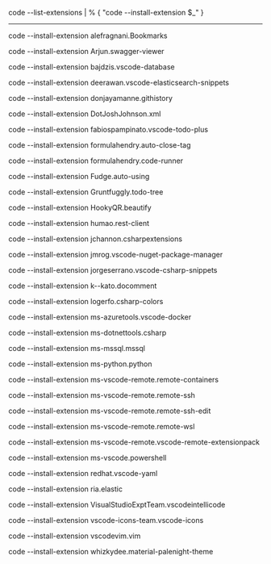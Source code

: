 code --list-extensions | % { "code --install-extension $_" }

-------------------------------------------------------------------------------------------------

code --install-extension alefragnani.Bookmarks

code --install-extension Arjun.swagger-viewer

code --install-extension bajdzis.vscode-database

code --install-extension deerawan.vscode-elasticsearch-snippets

code --install-extension donjayamanne.githistory

code --install-extension DotJoshJohnson.xml

code --install-extension fabiospampinato.vscode-todo-plus

code --install-extension formulahendry.auto-close-tag

code --install-extension formulahendry.code-runner

code --install-extension Fudge.auto-using

code --install-extension Gruntfuggly.todo-tree

code --install-extension HookyQR.beautify

code --install-extension humao.rest-client

code --install-extension jchannon.csharpextensions

code --install-extension jmrog.vscode-nuget-package-manager

code --install-extension jorgeserrano.vscode-csharp-snippets

code --install-extension k--kato.docomment

code --install-extension logerfo.csharp-colors

code --install-extension ms-azuretools.vscode-docker

code --install-extension ms-dotnettools.csharp

code --install-extension ms-mssql.mssql

code --install-extension ms-python.python

code --install-extension ms-vscode-remote.remote-containers


code --install-extension ms-vscode-remote.remote-ssh

code --install-extension ms-vscode-remote.remote-ssh-edit

code --install-extension ms-vscode-remote.remote-wsl

code --install-extension ms-vscode-remote.vscode-remote-extensionpack

code --install-extension ms-vscode.powershell

code --install-extension redhat.vscode-yaml

code --install-extension ria.elastic

code --install-extension VisualStudioExptTeam.vscodeintellicode

code --install-extension vscode-icons-team.vscode-icons

code --install-extension vscodevim.vim

code --install-extension whizkydee.material-palenight-theme


